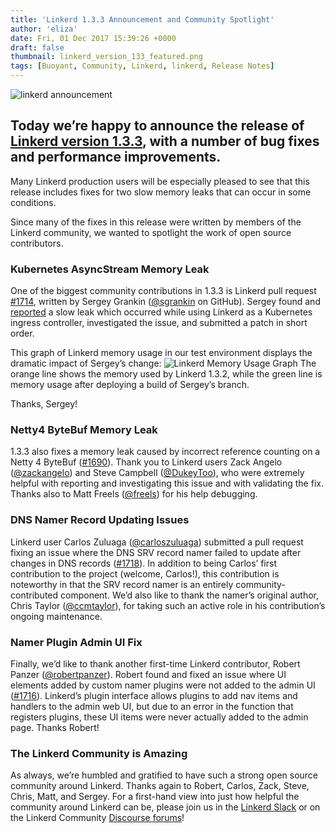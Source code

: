 ```yaml
---
title: 'Linkerd 1.3.3 Announcement and Community Spotlight'
author: 'eliza'
date: Fri, 01 Dec 2017 15:39:26 +0000
draft: false
thumbnail: linkerd_version_133_featured.png
tags: [Buoyant, Community, Linkerd, linkerd, Release Notes]
---
```


![linkerd announcement](/uploads/2018/05/linkerd_blog-post_1.3.3.png)

## Today we’re happy to announce the release of [Linkerd version 1.3.3](https://github.com/linkerd/linkerd/releases/tag/1.3.3), with a number of bug fixes and performance improvements.

Many Linkerd production users will be especially pleased to see that this release includes fixes for two slow memory leaks that can occur in some conditions.

Since many of the fixes in this release were written by members of the Linkerd community, we wanted to spotlight the work of open source contributors.

### Kubernetes AsyncStream Memory Leak

One of the biggest community contributions in 1.3.3 is Linkerd pull request [#1714](https://github.com/linkerd/linkerd/pull/1714), written by Sergey Grankin ([@sgrankin](https://github.com/sgrankin) on GitHub). Sergey found and [reported](https://github.com/linkerd/linkerd/issues/1694) a slow leak which occurred while using Linkerd as a Kubernetes ingress controller, investigated the issue, and submitted a patch in short order.

This graph of Linkerd memory usage in our test environment displays the dramatic impact of Sergey’s change: ![Linkerd Memory Usage Graph](/uploads/2018/05/33288012-8fea4cda-d36f-11e7-81b4-70a97be3475e-1024x408-1.png) The orange line shows the memory used by Linkerd 1.3.2, while the green line is memory usage after deploying a build of Sergey’s branch.

Thanks, Sergey!

### Netty4 ByteBuf Memory Leak

1.3.3 also fixes a memory leak caused by incorrect reference counting on a Netty 4 ByteBuf ([#1690](https://github.com/linkerd/linkerd/issues/1690)). Thank you to Linkerd users Zack Angelo ([@zackangelo](https://github.com/zackangelo)) and Steve Campbell ([@DukeyToo](https://github.com/dukeytoo)), who were extremely helpful with reporting and investigating this issue and with validating the fix. Thanks also to Matt Freels ([@freels](https://github.com/freels)) for his help debugging.

### DNS Namer Record Updating Issues

Linkerd user Carlos Zuluaga ([@carloszuluaga](https://github.com/carloszuluaga)) submitted a pull request fixing an issue where the DNS SRV record namer failed to update after changes in DNS records ([#1718](https://github.com/linkerd/linkerd/issues/1718)). In addition to being Carlos’ first contribution to the project (welcome, Carlos!), this contribution is noteworthy in that the SRV record namer is an entirely community-contributed component. We’d also like to thank the namer’s original author, Chris Taylor ([@ccmtaylor](https://github.com/ccmtaylor)), for taking such an active role in his contribution’s ongoing maintenance.

### Namer Plugin Admin UI Fix

Finally, we’d like to thank another first-time Linkerd contributor, Robert Panzer ([@robertpanzer](https://github.com/robertpanzer)). Robert found and fixed an issue where UI elements added by custom namer plugins were not added to the admin UI ([#1716](https://github.com/linkerd/linkerd/issues/1716)). Linkerd’s plugin interface allows plugins to add nav items and handlers to the admin web UI, but due to an error in the function that registers plugins, these UI items were never actually added to the admin page. Thanks Robert!

### The Linkerd Community is Amazing

As always, we’re humbled and gratified to have such a strong open source community around Linkerd. Thanks again to Robert, Carlos, Zack, Steve, Chris, Matt, and Sergey. For a first-hand view into just how helpful the community around Linkerd can be, please join us in the [Linkerd Slack](http://slack.linkerd.io) or on the Linkerd Community [Discourse forums](https://discourse.linkerd.io/)!
